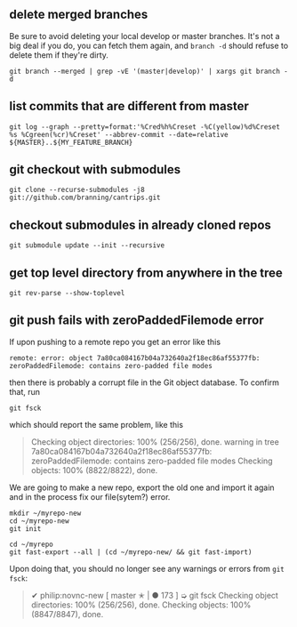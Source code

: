 ## delete merged branches

Be sure to avoid deleting your local develop or master branches. It's not a big
deal if you do, you can fetch them again, and `branch -d` should refuse to
delete them if they're dirty.

    git branch --merged | grep -vE '(master|develop)' | xargs git branch -d

## list commits that are different from master

    git log --graph --pretty=format:'%Cred%h%Creset -%C(yellow)%d%Creset %s %Cgreen(%cr)%Creset' --abbrev-commit --date=relative ${MASTER}..${MY_FEATURE_BRANCH}

## git checkout with submodules

    git clone --recurse-submodules -j8 git://github.com/branning/cantrips.git

## checkout submodules in already cloned repos

    git submodule update --init --recursive

## get top level directory from anywhere in the tree

    git rev-parse --show-toplevel

## git push fails with zeroPaddedFilemode error

If upon pushing to a remote repo you get an error like this

    remote: error: object 7a80ca084167b04a732640a2f18ec86af55377fb: zeroPaddedFilemode: contains zero-padded file modes

then there is probably a corrupt file in the Git object database. To confirm that, run

    git fsck

which should report the same problem, like this

> Checking object directories: 100% (256/256), done.
> warning in tree 7a80ca084167b04a732640a2f18ec86af55377fb: zeroPaddedFilemode: contains zero-padded file modes
> Checking objects: 100% (8822/8822), done.

We are going to make a new repo, export the old one and import it again and in the process fix our file(sytem?) error.

    mkdir ~/myrepo-new
    cd ~/myrepo-new
    git init

    cd ~/myrepo
    git fast-export --all | (cd ~/myrepo-new/ && git fast-import)

Upon doing that, you should no longer see any warnings or errors from `git fsck`:

> ✔ philip:novnc-new [ master ✭ | ● 173 ] ➭ git fsck
> Checking object directories: 100% (256/256), done.
> Checking objects: 100% (8847/8847), done.
